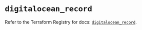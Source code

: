 # `digitalocean_record`

Refer to the Terraform Registry for docs: [`digitalocean_record`](https://registry.terraform.io/providers/digitalocean/digitalocean/2.37.1/docs/resources/record).
